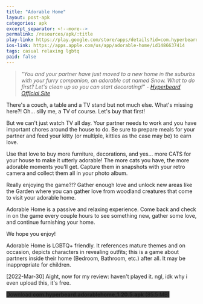 ```yaml
---
title: "Adorable Home"
layout: post-apk
categories: apk
excerpt_separator: <!--more-->
permalink: /resources/apk/:title
play-link: https://play.google.com/store/apps/details?id=com.hyperbeard.adorablehome
ios-link: https://apps.apple.com/us/app/adorable-home/id1486637414
tags: casual relaxing lgbtq 
paid: false
---
```


> _"You and your partner have just moved to a new home in the suburbs with your furry companion, an adorable cat named Snow. What to do first? Let's clean up so you can start decorating!" - <a href="https://hyperbeard.com/game/adorable-home/" target="_blank">Hyperbeard Official Site</a>_

There's a couch, a table and a TV stand but not much else. What's missing here?! Oh... silly me, a TV of course. Let's buy that first!

But we can't just watch TV all day. Your partner needs to work and you have important chores around the house to do. Be sure to prepare meals for your partner and feed your kitty (or multiple, kitties as the case may be) to earn love.

Use that love to buy more furniture, decorations, and yes... more CATS for your house to make it utterly adorable! The more cats you have, the more adorable moments you'll get. Capture them in snapshots with your retro camera and collect them all in your photo album.

Really enjoying the game?!? Gather enough love and unlock new areas like the Garden where you can gather love from woodland creatures that come to visit your adorable home.

Adorable Home is a passive and relaxing experience. Come back and check in on the game every couple hours to see something new, gather some love, and continue furnishing your home.

We hope you enjoy!

Adorable Home is LGBTQ+ friendly. It references mature themes and on occasion, depicts characters in revealing outfits; this is a game about partners inside their home (Bedroom, Bathroom, etc.) after all. It may be inappropriate for children.

<span class="timestamp">[2022-Mar-30]</span> Aight, now for my review: haven't played it. ngl, idk why i even upload this, it's free.

<div class="text-center">
    <a class="btn btn-dark btn-block w-100" onclick='apk("com.hyperbeard.adorablehome_1.20.5.apk")' style="text-decoration: none; background-color: #333;"> Download <b>com.hyperbeard.adorablehome_1.20.5.apk</b> (85.5 MB)</a>
</div>
